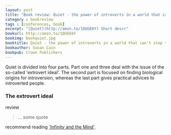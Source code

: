 ```yaml
---
layout: post
title: "Book review: Quiet - the power of introverts in a world that can't stop talking" 
category : bookreview 
tags : [conferences, book]
excerpt: "[Quiet](http://amzn.to/1QUGE6Y) Short descr"
bookurl: http://amzn.to/1QUGE6Y
bookimg: bookquiet.jpg
booktitle: Quiet - the power of introverts in a world that can't stop talking
bookauthor: Susan Cain
bookpub: Crown Publishers
---
```


Quiet is divided into four parts. Part one and three deal with the issue of the so-called 'extrovert ideal'. The second part is focused on finding biological origins for introversion, whereas the last part gives practical advices to introverted people.

### The extrovert ideal

review 

> &hellip; some quote

recommend reading ['Infinity and the Mind']({{page.bookurl}}).
